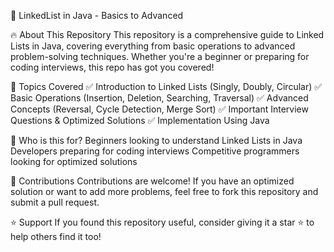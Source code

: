 📌 LinkedList in Java - Basics to Advanced

🔥 About This Repository
This repository is a comprehensive guide to Linked Lists in Java, covering everything from basic operations to advanced problem-solving techniques. Whether you're a beginner or preparing for coding interviews, this repo has got you covered!

📖 Topics Covered
✅ Introduction to Linked Lists (Singly, Doubly, Circular)
✅ Basic Operations (Insertion, Deletion, Searching, Traversal)
✅ Advanced Concepts (Reversal, Cycle Detection, Merge Sort)
✅ Important Interview Questions & Optimized Solutions
✅ Implementation Using Java


🎯 Who is this for?
Beginners looking to understand Linked Lists in Java
Developers preparing for coding interviews
Competitive programmers looking for optimized solutions

🤝 Contributions
Contributions are welcome! If you have an optimized solution or want to add more problems, feel free to fork this repository and submit a pull request.

⭐ Support
If you found this repository useful, consider giving it a star ⭐ to help others find it too!
